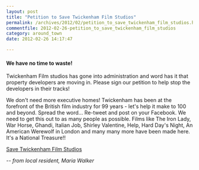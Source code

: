 ```yaml
---
layout: post
title: "Petition to Save Twickenham Film Studios"
permalink: /archives/2012/02/petition_to_save_twickenham_film_studios.html
commentfile: 2012-02-26-petition_to_save_twickenham_film_studios
category: around_town
date: 2012-02-26 14:17:47

---
```


#### We have no time to waste!

Twickenham Film studios has gone into administration and word has it that property developers are moving in. Please sign our petition to help stop the developers in their tracks!

We don't need more executive homes! Twickenham has been at the forefront of the British film industry for 99 years - let's help it make to 100 and beyond. Spread the word... Re-tweet and post on your Facebook. We need to get this out to as many people as possible. Films like The Iron Lady, War Horse, Ghandi, Italian Job, Shirley Valentine, Help, Hard Day's Night, An American Werewolf in London and many many more have been made here. It's a National Treasure!!

[Save Twickenham Film Studios](http://www.ipetitions.com/petition/save-twickenham-film-studios/)

<cite>-- from local resident, Maria Walker</cite>
